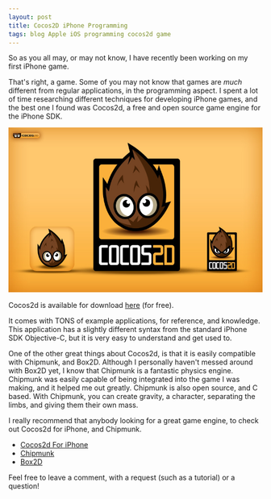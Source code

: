 ```yaml
---
layout: post
title: Cocos2D iPhone Programming
tags: blog Apple iOS programming cocos2d game
---
```


So as you all may, or may not know, I have recently been working on my first iPhone game.

That's right, a game. Some of you may not know that games are *much* different from regular applications, in the programming aspect. I spent a lot of time researching different techniques for developing iPhone games, and the best one I found was Cocos2d, a free and open source game engine for the iPhone SDK.

<!-- excerpt -->

[
  ![Cocos2D Banner](/images/cocos2d-iphone-programming/cocos2d-banner.jpg)
](/images/cocos2d-iphone-programming/cocos2d-banner.jpg)

Cocos2d is available for download [here](//cocos2d-swift.org/) (for free).

It comes with TONS of example applications, for reference, and knowledge. This application has a slightly different syntax from the standard iPhone SDK Objective-C, but it is very easy to understand and get used to.

One of the other great things about Cocos2d, is that it is easily compatible with Chipmunk, and Box2D. Although I personally haven't messed around with Box2D yet, I know that Chipmunk is a fantastic physics engine. Chipmunk was easily capable of being integrated into the game I was making, and it helped me out greatly. Chipmunk is also open source, and C based. With Chipmunk, you can create gravity, a character, separating the limbs, and giving them their own mass.

I really recommend that anybody looking for a great game engine, to check out Cocos2d for iPhone, and Chipmunk.

* [Cocos2d For iPhone](//cocos2d-swift.org/)
* [Chipmunk](//chipmunk-physics.net/)
* [Box2D](//box2d.org/)

Feel free to leave a comment, with a request (such as a tutorial) or a question!
